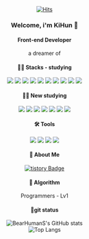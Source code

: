<div align="center">

  
  [![Hits](https://hits.seeyoufarm.com/api/count/incr/badge.svg?url=https%3A%2F%2Fgithub.com%2FBearHumanS%2Fhit-counter&count_bg=%2379C83D&title_bg=%23555555&icon=&icon_color=%23E7E7E7&title=hits&edge_flat=false) ](https://github.com/BearHumanS)

### Welcome, i'm KiHun 👋

#### Front-end Developer
a dreamer of

#### 💪🏼 Stacks - studying

<img src="https://img.shields.io/badge/JavaScript-F7DF1E?style=flat-square&logo=JavaScript&logoColor=white"/> <img src="https://img.shields.io/badge/html5-E34F26?style=flat-square&logo=html5&logoColor=white"/> <img src="https://img.shields.io/badge/react-61DAFB?style=flat-square&logo=react&logoColor=white"/> <img src="https://img.shields.io/badge/CSS3-1572B6?style=flat-square&logo=CSS3&logoColor=white"/> <img src="https://img.shields.io/badge/typescript-3178C6?style=flat-square&logo=typescript&logoColor=white"/>
  <img src="https://img.shields.io/badge/styledcomponents-DB7093?style=flat-square&logo=styledcomponents&logoColor=white"/> <img src="https://img.shields.io/badge/emotion-80247B?style=flat-square&logo=emotion&logoColor=white"/> <img src="https://img.shields.io/badge/zustand-3578E5?style=flat-square&logo=zustand&logoColor=white"/> <img src="https://img.shields.io/badge/Next.JS-000000?style=flat-square&logo=nextdotjs&logoColor=white"/> <img src="https://img.shields.io/badge/tailwindcss-06B6D4?style=flat-square&logo=tailwindcss&logoColor=white"/>

#### 💪🏼 New studying
<img src="https://img.shields.io/badge/react_native-61DAFB?style=flat-square&logo=react&logoColor=white"/>
<img src="https://img.shields.io/badge/awsamplify-FF9900?style=flat-square&logo=awsamplify&logoColor=white"/>
<img src="https://img.shields.io/badge/amazons3-569A31?style=flat-square&logo=amazons3&logoColor=white"/>
<img src="https://img.shields.io/badge/amazonec2-FF9900?style=flat-square&logo=amazonec2&logoColor=white"/>

<img src="https://img.shields.io/badge/awslambda-FF9900?style=flat-square&logo=awslambda&logoColor=white"/>
<img src="https://img.shields.io/badge/amazonroute53-8C4FFF?style=flat-square&logo=amazonroute53&logoColor=white"/>
<img src="https://img.shields.io/badge/amazonapigateway-FF4F8B?style=flat-square&logo=amazonapigateway&logoColor=white"/>

#### 🛠️ Tools 

 <img src="https://img.shields.io/badge/Visual Studio Code-007ACC?style=flat-square&logo=Visual Studio Code&logoColor=white"/> <img src="https://img.shields.io/badge/GitHub-181717?style=flat-square&logo=GitHub&logoColor=white"/> <img src="https://img.shields.io/badge/git-F05032?style=flat-square&logo=git&logoColor=white"/> <img src="https://img.shields.io/badge/githubactions-2088FF?style=flat-square&logo=githubactions&logoColor=white"/>




#### 🐻 About Me


  [![tistory Badge](https://img.shields.io/badge/tistory-000000?style=flat-square&logo=tistory&logoColor=white&link=https://codingbear-boza.tistory.com/)](https://codingbear-boza.tistory.com/)
  


#### 🏅 Algorithm
Programmers - Lv1

#### 🚥git status

![BearHumanS's GitHub stats](https://github-readme-stats.vercel.app/api?username=BearHumanS&show_icons=true)  
![Top Langs](https://github-readme-stats.vercel.app/api/top-langs/?username=BearHumanS&layout=compact&theme=tokyonight)


</div>
